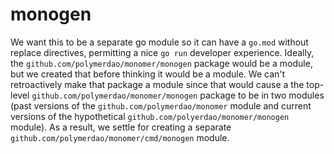 # monogen

We want this to be a separate go module so it can have a `go.mod` without replace directives, permitting a nice `go run` developer experience.
Ideally, the `github.com/polymerdao/monomer/monogen` package would be a module, but we created that before thinking it would be a module.
We can't retroactively make that package a module since that would cause a the top-level `github.com/polymerdao/monomer/monogen` package to be in two modules (past versions of the `github.com/polymerdao/monomer` module and current versions of the hypothetical `github.com/polyerdao/monomer/monogen` module).
As a result, we settle for creating a separate `github.com/polymerdao/monomer/cmd/monogen` module.

